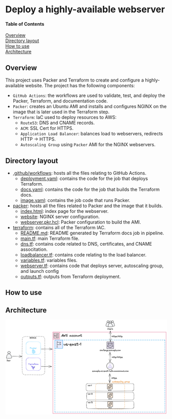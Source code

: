 # Deploy a highly-available webserver

#### Table of Contents
[Overview](#overview)  
[Directory layout](#directory-layout)  
[How to use](#how-to-use)  
[Architecture](#architecture)  

## Overview

This project uses Packer and Terraform to create and configure a highly-available website. The project has the following components:
- `GitHub Actions`: the workflows are used to validate, test, and deploy the Packer, Terraform, and documentation code.
- `Packer`: creates an Ubuntu AMI and installs and configures NGINX on the image that is later used in the Terraform step.
- `Terraform`: IaC used to deploy resources to AWS:
  - `Route53`: DNS and CNAME records.
  - `ACM`: SSL Cert for HTTPS.
  - `Application Load Balancer`: balances load to webservers, redirects HTTP -> HTTPS.
  - `Autoscaling Group` using `Packer` AMI for the NGINX webservers.

## Directory layout  
  - [.github/workflows](.github/workflows): hosts all the files relating to GitHub Actions.
    - [deployment.yaml](.github/workflows/deployment.yaml): contains the code for the job that deploys Terraform.
    - [docs.yaml](.github/workflows/docs.yaml): contains the code for the job that builds the Terraform docs.
    - [image.yaml](.github/workflows/image.yaml): contains the job code that runs Packer.
  - [packer](packer): hosts all the files related to Packer and the image that it builds.
    - [index.html](packer/index.html): index page for the webserver.
    - [website](packer/website): NGINX server configuration.
    - [webserver.pkr.hcl](packer/webserver.pkr.hcl): Packer configuration to build the AMI.
  - [terraform](terraform): contains all of the Terraform IAC.
    - [README.md](terraform/README.md): README generated by Terraform docs job in pipeline.
    - [main.tf](terraform/main.tf): main Terraform file.
    - [dns.tf](terraform/dns.tf): contains code related to DNS, certificates, and CNAME associtation.
    - [loadbalancer.tf](terraform/loadbalancer.tf): contains code relating to the load balancer.
    - [variables.tf](terraform/variables.tf): variables files.
    - [webserver.tf](terraform/webserver.tf): contains code that deploys server, autoscaling group, and launch config
    - [outputs.tf](terraform/outputs.tf): outputs from Terraform deployment.
    
## How to use

## Architecture
![Architecture](arch.excalidraw.png)
